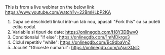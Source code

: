 This is from a live webinar on the below link
https://www.youtube.com/watch?v=22BmHLbP2KA


1. Dupa ce deschideti linkul intr-un tab nou, apasati "Fork this" ca sa puteti edita codul. 
2. Variabile si tipuri de date: https://onlinegdb.com/H8Y3DBwv0
3. Conditionalul "if else": https://onlinegdb.com/1mMDkrgx3
4. Ciclul repetitiv "while": https://onlinegdb.com/Bc9dbaVnZ
5. Joculet "Ghiceste numarul": https://onlinegdb.com/cAjarXQsD
